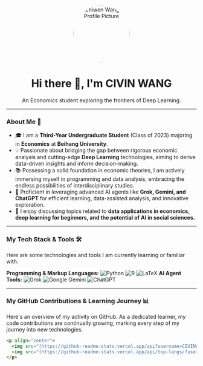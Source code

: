 <div align="center">
  <img src="https://avatars.githubusercontent.com/u/YOUR_GITHUB_USER_ID?v=4" alt="Zhiwen Wang's Profile Picture" width="150" style="border-radius: 50%;"> 
  <h1>Hi there 👋, I'm CIVIN WANG</h1>
  <p>An Economics student exploring the frontiers of Deep Learning.</p>
</div>

---

### About Me 🚀

-   🎓 I am a **Third-Year Undergraduate Student** (Class of 2023) majoring in **Economics** at **Beihang University**.
-   💡 Passionate about bridging the gap between rigorous economic analysis and cutting-edge **Deep Learning** technologies, aiming to derive data-driven insights and inform decision-making.
-   📚 Possessing a solid foundation in economic theories, I am actively immersing myself in programming and data analysis, embracing the endless possibilities of interdisciplinary studies.
-   🧠 Proficient in leveraging advanced AI agents like **Grok, Gemini, and ChatGPT** for efficient learning, data-assisted analysis, and innovative exploration.
-   💬 I enjoy discussing topics related to **data applications in economics, deep learning for beginners, and the potential of AI in social sciences.**

---

### My Tech Stack & Tools 🛠️

Here are some technologies and tools I am currently learning or familiar with:

**Programming & Markup Languages:**
![Python](https://img.shields.io/badge/Python-3776AB?style=for-the-badge&logo=python&logoColor=white)
![R](https://img.shields.io/badge/R-276DC3?style=for-the-badge&logo=r&logoColor=white)
![LaTeX](https://img.shields.io/badge/LaTeX-47A141?style=for-the-badge&logo=latex&logoColor=white)
**AI Agent Tools:**
![Grok](https://img.shields.io/badge/Grok-000000?style=for-the-badge&logo=x&logoColor=white) 
![Google Gemini](https://img.shields.io/badge/Gemini-4285F4?style=for-the-badge&logo=google&logoColor=white) 
![ChatGPT](https://img.shields.com/badge/ChatGPT-74AA9C?style=for-the-badge&logo=openai&logoColor=white)

---

### My GitHub Contributions & Learning Journey 📊

Here's an overview of my activity on GitHub. As a dedicated learner, my code contributions are continually growing, marking every step of my journey into new technologies.

```markdown
<p align="center">
  <img src="[https://github-readme-stats.vercel.app/api?username=CIVINWANG&show_icons=true&theme=dracula&count_private=true&hide_title=true&hide_border=true](https://github-readme-stats.vercel.app/api?username=CIVINWANG&show_icons=true&theme=dracula&count_private=true&hide_title=true&hide_border=true)" alt="Zhiwen Wang's GitHub Stats" />
  <img src="[https://github-readme-stats.vercel.app/api/top-langs/?username=CIVINWANG&layout=compact&theme=dracula&hide_title=true&hide_border=true&langs_count=5](https://github-readme-stats.vercel.app/api/top-langs/?username=CIVINWANG&layout=compact&theme=dracula&hide_title=true&hide_border=true&langs_count=5)" alt="Top Languages" />
</p>
